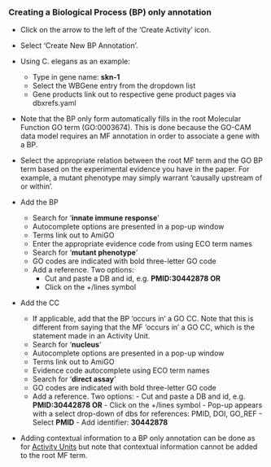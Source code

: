 ### **Creating a Biological Process (BP) only annotation**

- Click on the arrow to the left of the ‘Create Activity’ icon.
- Select ‘Create New BP Annotation’.
- Using C. elegans as an example:
  - Type in gene name: **skn-1**
  - Select the WBGene entry from the dropdown list
  - Gene products link out to respective gene product pages via dbxrefs.yaml
- Note that the BP only form automatically fills in the root Molecular
    Function GO term (GO:0003674). This is done because the GO-CAM data model
    requires an MF annotation in order to associate a gene with a BP.
- Select the appropriate relation between the root MF term and the GO BP term
    based on the experimental evidence you have in the paper. For example, a
    mutant phenotype may simply warrant ‘causally upstream of or within’.

- Add the BP
  - Search for ‘**innate immune response**’
  - Autocomplete options are presented in a pop-up window
  - Terms link out to AmiGO
  - Enter the appropriate evidence code from using ECO term names
  - Search for ‘**mutant phenotype**’
  - GO codes are indicated with bold three-letter GO code
  - Add a reference. Two options:
    - Cut and paste a DB and id, e.g. **PMID:30442878 OR**
    - Click on the +/lines symbol

- Add the CC
  - If applicable, add that the BP ‘occurs in’ a GO CC. Note that this is
      different from saying that the MF ‘occurs in’ a GO CC, which is the
      statement made in an Activity Unit.
  - Search for ‘**nucleus**’
  - Autocomplete options are presented in a pop-up window
  - Terms link out to AmiGO
  - Evidence code autocomplete using ECO term names
  - Search for ‘**direct assay**’
  - GO codes are indicated with bold three-letter GO code
  - Add a reference. Two options:
        - Cut and paste a DB and id, e.g. **PMID:30442878 OR**
        - Click on the +/lines symbol
            - Pop-up appears with a select drop-down of dbs for references:
                PMID, DOI, GO_REF
            - Select **PMID**
            - Add identifier: **30442878**

- Adding contextual information to a BP only annotation can be done as for
    [Activity Units](#_kjrzn3qe1kp6) but note that contextual information cannot
    be added to the root MF term.
